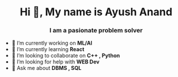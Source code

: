 ###

<!--
**AyUsH-AnAnD-17/AyUsH-AnAnD-17** is a ✨ _special_ ✨ repository because its `README.md` (this file) appears on your GitHub profile.

Here are some ideas to get you started:

- 🔭 I’m currently working on AI/ML
- 🌱 I’m currently learning React
- 👯 I’m looking to collaborate on C++
- 🤔 I’m looking for help with Web Development
- 💬 Ask me about DBMS/SQL
- 📫 How to reach me: ...
- 😄 Pronouns: ...
- ⚡ Fun fact: ...
-->
<h1 align="center">Hi 👋, My name is Ayush Anand</h1>
<h3 align="center">I am a pasionate problem solver</h3>


- 🔭 I’m currently working on **ML/AI**
- 🌱 I’m currently learning **React**
- 👯 I’m looking to collaborate on **C++ , Python**
- 🤝 I’m looking for help with **WEB Dev**
- 💬 Ask me about **DBMS , SQL**
